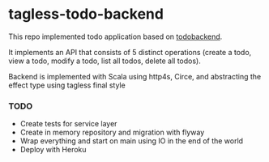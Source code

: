 # tagless-todo-backend

This repo implemented todo application based on [todobackend](https://www.todobackend.com/). 

It implements an API that consists of 5 distinct operations (create a todo, view a todo, modify a todo, list all todos, delete all todos).

Backend is implemented with Scala using http4s, Circe, and abstracting the effect type using tagless final style

### TODO

* Create tests for service layer
* Create in memory repository and migration with flyway
* Wrap everything and start on main using IO in the end of the world
* Deploy with Heroku
